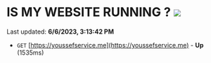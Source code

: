 # IS MY WEBSITE RUNNING ? [![](https://img.shields.io/static/v1?label=Sponsor&message=%E2%9D%A4&logo=GitHub&color=%23fe8e86)](https://github.com/sponsors/<username>)

Last updated: **6/6/2023, 3:13:42 PM**

- `GET` [https://youssefservice.me](https://youssefservice.me) - **Up** (1535ms)
